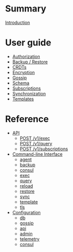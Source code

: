 # Summary

[Introduction](intro.md)

# User guide
- [Authorization]()
- [Backup / Restore]()
- [CRDTs](crdts.md)
- [Encryption]()
- [Gossip]()
- [Schema](schema.md)
- [Subscriptions]()
- [Synchronization]()
- [Templates]()

# Reference
- [API]()
    - [POST /v1/exec]()
    - [POST /v1/query]()
    - [POST /v1/subscriptions]()
- [Command-line Interface](cli/README.md)
    - [agent]()
    - [backup](cli/backup.md)
    - [consul]()
    - [exec]()
    - [query]()
    - [reload]()
    - [restore](cli/restore.md)
    - [sync]()
    - [template]()
    - [tls](cli/tls.md)
- [Configuration](config/README.md)
    - [db](config/db.md)
    - [gossip](config/gossip.md)
    - [api]()
    - [admin]()
    - [telemetry]()
    - [consul]()